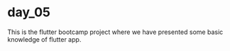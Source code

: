 # day_05

This is the flutter bootcamp project where we have presented some basic knowledge of flutter app.
